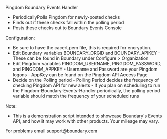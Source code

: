 Pingdom Boundary Events Handler

- PeriodicallyPolls Pingdom for newly-posted checks
- Finds out if these checks fall within the polling period
- Posts these checks out to Boundary Events Console

Configuration:
- Be sure to have the cacert.pem file, this is required for encryption.
- Edit Boundary variables BOUNDARY_ORGID and BOUNDARY_APIKEY
      - These can be found in Boundary under Configure > Organization
- Edit Pingdom variables PINGDOM_USERNAME, PINGDOM_PASSWORD, and PINGDOM_APPKEY
      - Username and Password are your Pingdom logons
      - AppKey can be found on the Pingdom API Access Page
- Decide on the Polling period
      - Polling Period decides the frequency of checking Pingdom API for new alerts
      - If you plan on scheduling to run the Pingdom-Boundary-Events-Handler periodically, the polling period variable should match the frequency of your scheduled runs

Note:
- This is a demonstration script intended to showcase Boundary's Events API, and how it may work with other products. Your mileage may vary.

For problems email support@boundary.com
     
